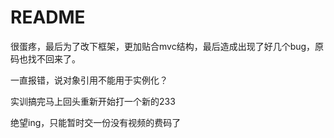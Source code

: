 # README

很蛋疼，最后为了改下框架，更加贴合mvc结构，最后造成出现了好几个bug，原码也找不回来了。

一直报错，说对象引用不能用于实例化？

实训搞完马上回头重新开始打一个新的233

绝望ing，只能暂时交一份没有视频的费码了